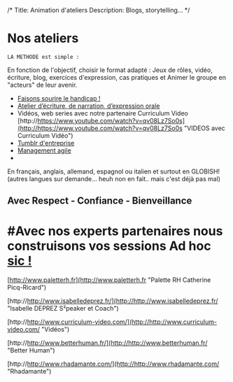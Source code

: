 /*
Title: Animation d'ateliers
Description: Blogs, storytelling...
*/

# Nos ateliers

    LA METHODE est simple :
En fonction de l'objectif, choisir le format adapté : Jeux de rôles, vidéo, écriture, blog, exercices d'expression, cas pratiques et Animer le groupe en "acteurs" de leur avenir.

* [Faisons sourire le handicap !](handicap1)
*	[Atelier d’écriture, de narration, d’expression orale](storytelling)
*	Vidéos, web series avec notre partenaire Curriculum Video [http://https://www.youtube.com/watch?v=qv08Lz7So0s](http://https://www.youtube.com/watch?v=qv08Lz7So0s "VIDEOS avec Curriculum Vidéo")
*	[Tumblr d'entreprise](tumblrdentreprise1)
*	[Management agile](agilemanagement)
*	
En français, anglais, allemand, espagnol ou italien et surtout en GLOBISH! (autres langues sur demande... heuh non en fait.. mais c'est déjà pas mal)

## Avec Respect - Confiance - Bienveillance ##

#  #Avec nos experts partenaires nous construisons vos sessions Ad hoc [sic !](http://i.imgur.com/ZdIoqJt.gif)

[http://www.paletterh.fr](http://www.paletterh.fr "Palette RH Catherine Picq-Ricard")

[http://http://www.isabelledeprez.fr/](http://http://www.isabelledeprez.fr/ "Isabelle DEPREZ S²peaker et Coach")

[http://http://www.curriculum-video.com/](http://http://www.curriculum-video.com/ "Vidéos")

[http://http://www.betterhuman.fr/](http://http://www.betterhuman.fr/ "Better Human")

[http://http://www.rhadamante.com/](http://http://www.rhadamante.com/ "Rhadamante")